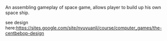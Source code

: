 An assembling gameplay of space game, allows player to build up his own space ship.

see design here:https://sites.google.com/site/nyuyuanli/course/computer_games/the-centbebop-design

